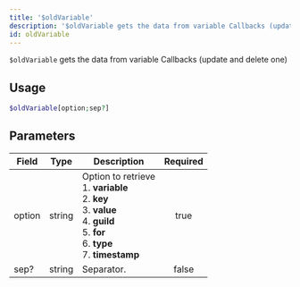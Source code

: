 ```yaml
---
title: '$oldVariable'
description: '$oldVariable gets the data from variable Callbacks (update and delete one)'
id: oldVariable
---
```


`$oldVariable` gets the data from variable Callbacks (update and delete one)

## Usage

```php
$oldVariable[option;sep?]
```

## Parameters

| Field  | Type   | Description                                                                                                                                                                                                | Required |
| ------ | ------ | ---------------------------------------------------------------------------------------------------------------------------------------------------------------------------------------------------------- |:--------:|
| option | string | Option to retrieve <br /> 1. **variable** <br /> 2. **key** <br /> 3. **value** <br /> 4. **guild** <br /> 5. **for** <br /> 6. **type** <br /> 7. **timestamp** |   true   |
| sep?   | string | Separator.                                                                                                                                                                                                 |  false   |